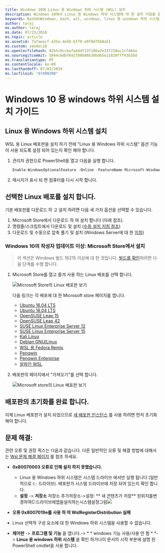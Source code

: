 ```yaml
---
title: Windows 10에 Linux 용 Windows 하위 시스템 (WSL) 설치
description: Windows 10에서 Linux 용 Windows 하위 시스템에 대 한 설치 지침을 참조 하세요.
keywords: BashOnWindows, bash, wsl, windows, linux 용 windows 하위 시스템, windowssubsystem, ubuntu, debian, suse, windows 10, 설치
author: taraj
ms.author: taraj
ms.date: 07/23/2018
ms.topic: article
ms.assetid: 7afaeacf-435a-4e58-bff0-a9f0d75b8a51
ms.custom: seodec18
ms.openlocfilehash: 82b5c0ccba7a444f13f186a2e33f210ac2cf48da
ms.sourcegitcommit: 5844c6dbf692780b86b30bd65e11820fff43b3bd
ms.translationtype: MT
ms.contentlocale: ko-KR
ms.lasthandoff: 07/02/2019
ms.locfileid: "67499290"
---
```

# <a name="windows-subsystem-for-linux-installation-guide-for-windows-10"></a>Windows 10 용 windows 하위 시스템 설치 가이드

## <a name="install-the-windows-subsystem-for-linux"></a>Linux 용 Windows 하위 시스템 설치

WSL 용 Linux 배포판을 설치 하기 전에 "Linux 용 Windows 하위 시스템" 옵션 기능이 사용 되도록 설정 되어 있는지 확인 해야 합니다.

1. 관리자 권한으로 PowerShell을 열고 다음을 실행 합니다.
    ```powershell
    Enable-WindowsOptionalFeature -Online -FeatureName Microsoft-Windows-Subsystem-Linux
    ```

2. 메시지가 표시 되 면 컴퓨터를 다시 시작 합니다.

## <a name="install-your-linux-distribution-of-choice"></a>선택한 Linux 배포를 설치 합니다.
기본 배포판를 다운로드 하 고 설치 하려면 다음 세 가지 옵션을 선택할 수 있습니다.
1. Microsoft Store에서 다운로드 하 여 설치 합니다 (아래 참조).
1. 명령줄/스크립트에서 다운로드 및 설치 ([수동 설치 지침 참조](install-manual.md))
1. 다운로드 및 수동으로 압축 풀기 및 설치 (Windows Server에 대 한 [지침](install-on-server.md))

### <a name="windows-10-fall-creators-update-and-later-install-from-the-microsoft-store"></a>Windows 10의 작성자 업데이트 이상: Microsoft Store에서 설치

> 이 섹션은 Windows 빌드 16215 이상에 대 한 것입니다.  [빌드를 확인](troubleshooting.md#check-your-build-number)하려면 다음 단계를 수행 합니다. 

1. Microsoft Store를 열고 즐겨 사용 하는 Linux 배포를 선택 합니다.

    ![Microsoft Store의 Linux 배포판 보기](media/store.png)

    다음 링크는 각 배포에 대 한 Microsoft store 페이지를 엽니다.

    * [Ubuntu 16.04 LTS](https://www.microsoft.com/store/apps/9pjn388hp8c9)
    * [Ubuntu 18.04 LTS](https://www.microsoft.com/store/apps/9N9TNGVNDL3Q)
    * [OpenSUSE Leap 15](https://www.microsoft.com/store/apps/9n1tb6fpvj8c)
    * [OpenSUSE Leap 42](https://www.microsoft.com/store/apps/9njvjts82tjx)
    * [SUSE Linux Enterprise Server 12](https://www.microsoft.com/store/apps/9p32mwbh6cns)
    * [SUSE Linux Enterprise Server 15](https://www.microsoft.com/store/apps/9pmw35d7fnlx)
    * [Kali Linux](https://www.microsoft.com/store/apps/9PKR34TNCV07)
    * [Debian GNU/Linux](https://www.microsoft.com/store/apps/9MSVKQC78PK6)
    * [WSL 용 Fedora Remix](https://www.microsoft.com/store/apps/9n6gdm4k2hnc)
    * [Pengwin](https://www.microsoft.com/store/apps/9NV1GV1PXZ6P)
    * [Pengwin Enterprise](https://www.microsoft.com/store/apps/9N8LP0X93VCP)
    * [알파인 WSL](https://www.microsoft.com/store/apps/9p804crf0395)

1. 배포판의 페이지에서 "가져오기"를 선택 합니다.

    ![Microsoft store의 Linux 배포판 보기](media/UbuntuStore.png)

## <a name="complete-initialization-of-your-distro"></a>배포판의 초기화를 완료 합니다.
이제 Linux 배포판가 설치 되었으므로 [새 배포판 인스턴스](initialize-distro.md) 를 사용 하려면 먼저 초기화 해야 합니다.

## <a name="troubleshooting"></a>문제 해결: 

관련 오류 및 권장 픽스는 다음과 같습니다. 다른 일반적인 오류 및 해결 방법에 대해서는 [Wsl 문제 해결 페이지](troubleshooting.md) 를 참조 하세요.

* **0x80070003 오류로 인해 설치 하지 못했습니다.**
    * Linux 용 Windows 하위 시스템은 시스템 드라이브 에서만 실행 됩니다 (일반적으로 `C:` 드라이브). 배포판가 시스템 드라이브에 저장 되어 있는지 확인 합니다.  
    * **설정** -> **저장소** 저장소 추가저장소->설정: ** 새 콘텐츠가 저장**
    된위치를변경하여C:드라이브에앱을설치하는시스템설정그림![](media/AppStorage.png)
    
    
 * **오류 0x8007019e를 사용 하 여 WslRegisterDistribution 실패**   
  * Linux 선택적 구성 요소에 대 한 Windows 하위 시스템을 사용할 수 없습니다. 
   * **제어판** -> **프로그램 및 기능** 을 엽니다.-> * * windows 기능 사용/사용 안 함 * *-> **Linux 용 windows 하위 시스템** 을 확인 하거나이 문서의 시작 부분에 설명 된 PowerShell cmdlet을 사용 합니다.
